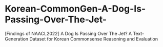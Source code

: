 # Korean-CommonGen-A-Dog-Is-Passing-Over-The-Jet-
[Findings of NAACL2022] A Dog Is Passing Over The Jet? A Text-Generation Dataset for Korean Commonsense Reasoning and Evaluation
